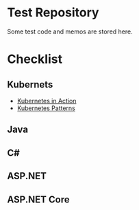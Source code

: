 # Test Repository

Some test code and memos are stored here. 

# Checklist

## Kubernets

* [Kubernetes in Action](https://learning.oreilly.com/library/view/kubernetes-in-action/9781617293726/)
* [Kubernetes Patterns](https://learning.oreilly.com/library/view/kubernetes-patterns/9781492050278/)

## Java

## C#

## ASP.NET

## ASP.NET Core
